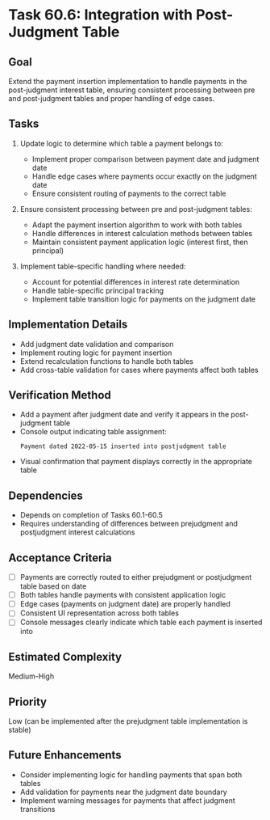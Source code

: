 # Task 60.6: Integration with Post-Judgment Table

## Goal
Extend the payment insertion implementation to handle payments in the post-judgment interest table, ensuring consistent processing between pre and post-judgment tables and proper handling of edge cases.

## Tasks
1. Update logic to determine which table a payment belongs to:
   - Implement proper comparison between payment date and judgment date
   - Handle edge cases where payments occur exactly on the judgment date
   - Ensure consistent routing of payments to the correct table

2. Ensure consistent processing between pre and post-judgment tables:
   - Adapt the payment insertion algorithm to work with both tables
   - Handle differences in interest calculation methods between tables
   - Maintain consistent payment application logic (interest first, then principal)

3. Implement table-specific handling where needed:
   - Account for potential differences in interest rate determination
   - Handle table-specific principal tracking
   - Implement table transition logic for payments on the judgment date

## Implementation Details
- Add judgment date validation and comparison
- Implement routing logic for payment insertion
- Extend recalculation functions to handle both tables
- Add cross-table validation for cases where payments affect both tables

## Verification Method
- Add a payment after judgment date and verify it appears in the post-judgment table
- Console output indicating table assignment:
  ```
  Payment dated 2022-05-15 inserted into postjudgment table
  ```
- Visual confirmation that payment displays correctly in the appropriate table

## Dependencies
- Depends on completion of Tasks 60.1-60.5
- Requires understanding of differences between prejudgment and postjudgment interest calculations

## Acceptance Criteria
- [ ] Payments are correctly routed to either prejudgment or postjudgment table based on date
- [ ] Both tables handle payments with consistent application logic
- [ ] Edge cases (payments on judgment date) are properly handled
- [ ] Consistent UI representation across both tables
- [ ] Console messages clearly indicate which table each payment is inserted into

## Estimated Complexity
Medium-High

## Priority
Low (can be implemented after the prejudgment table implementation is stable)

## Future Enhancements
- Consider implementing logic for handling payments that span both tables
- Add validation for payments near the judgment date boundary
- Implement warning messages for payments that affect judgment transitions
